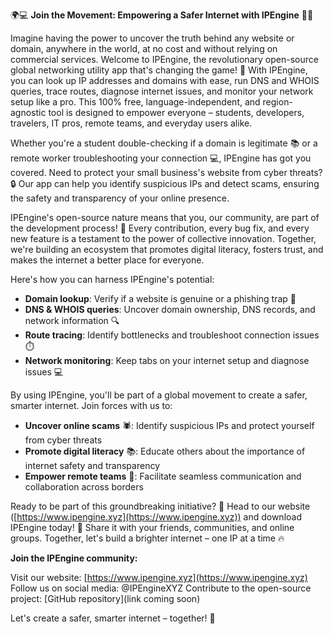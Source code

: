 🌍💻 **Join the Movement: Empowering a Safer Internet with IPEngine** 📡🔧

Imagine having the power to uncover the truth behind any website or domain, anywhere in the world, at no cost and without relying on commercial services. Welcome to IPEngine, the revolutionary open-source global networking utility app that's changing the game! 🚀 With IPEngine, you can look up IP addresses and domains with ease, run DNS and WHOIS queries, trace routes, diagnose internet issues, and monitor your network setup like a pro. This 100% free, language-independent, and region-agnostic tool is designed to empower everyone – students, developers, travelers, IT pros, remote teams, and everyday users alike.

Whether you're a student double-checking if a domain is legitimate 📚 or a remote worker troubleshooting your connection 💻, IPEngine has got you covered. Need to protect your small business's website from cyber threats? 🔒 Our app can help you identify suspicious IPs and detect scams, ensuring the safety and transparency of your online presence.

IPEngine's open-source nature means that you, our community, are part of the development process! 🤝 Every contribution, every bug fix, and every new feature is a testament to the power of collective innovation. Together, we're building an ecosystem that promotes digital literacy, fosters trust, and makes the internet a better place for everyone.

Here's how you can harness IPEngine's potential:

* **Domain lookup**: Verify if a website is genuine or a phishing trap 🚫
* **DNS & WHOIS queries**: Uncover domain ownership, DNS records, and network information 🔍
* **Route tracing**: Identify bottlenecks and troubleshoot connection issues ⏱️
* **Network monitoring**: Keep tabs on your internet setup and diagnose issues 💻

By using IPEngine, you'll be part of a global movement to create a safer, smarter internet. Join forces with us to:

* **Uncover online scams** 🕷️: Identify suspicious IPs and protect yourself from cyber threats
* **Promote digital literacy** 📚: Educate others about the importance of internet safety and transparency
* **Empower remote teams** 👥: Facilitate seamless communication and collaboration across borders

Ready to be part of this groundbreaking initiative? 💪 Head to our website ([https://www.ipengine.xyz](https://www.ipengine.xyz)) and download IPEngine today! 📲 Share it with your friends, communities, and online groups. Together, let's build a brighter internet – one IP at a time 🔥

**Join the IPEngine community:**

Visit our website: [https://www.ipengine.xyz](https://www.ipengine.xyz)
Follow us on social media: @IPEngineXYZ
Contribute to the open-source project: [GitHub repository](link coming soon)

Let's create a safer, smarter internet – together! 🌟